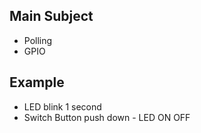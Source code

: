 ## Main Subject
- Polling
- GPIO

## Example
- LED blink 1 second
- Switch Button push down - LED ON OFF
